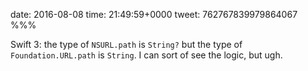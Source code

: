 date: 2016-08-08
time: 21:49:59+0000
tweet: 762767839979864067
%%%

Swift 3: the type of `NSURL.path` is `String?` but the type of `Foundation.URL.path` is `String`. I can sort of see the logic, but ugh.
